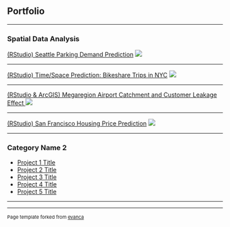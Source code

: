 ## Portfolio

---

### Spatial Data Analysis 

[(RStudio) Seattle Parking Demand Prediction](/project_markdown/Seattle_parking.html)
<img src="https://github.com/evanca/evanca.github.io/blob/master/images/dand_p8_thumbnail.jpg?raw=true"/>

---
[(RStudio) Time/Space Prediction: Bikeshare Trips in NYC](/project_markdown/NYC_bikeshare.html)
<img src="https://github.com/evanca/evanca.github.io/blob/master/images/dand_p7_thumbnail.jpg?raw=true"/>

---
[(RStudio & ArcGIS) Megaregion Airport Catchment and Customer Leakage Effect ](/project_markdown/Texas.html)
<img src="https://github.com/evanca/evanca.github.io/blob/master/images/dand_p6_thumbnail.jpg?raw=true"/>

---
[(RStudio) San Francisco Housing Price Prediction](/project_markdown/NYC_bikeshare.html)
<img src="https://github.com/evanca/evanca.github.io/blob/master/images/eis_thumbnail.jpg?raw=true"/>

---


### Category Name 2

- [Project 1 Title](http://example.com/)
- [Project 2 Title](http://example.com/)
- [Project 3 Title](http://example.com/)
- [Project 4 Title](http://example.com/)
- [Project 5 Title](http://example.com/)

---




---
<p style="font-size:11px">Page template forked from <a href="https://github.com/evanca/quick-portfolio">evanca</a></p>
<!-- Remove above link if you don't want to attibute -->
